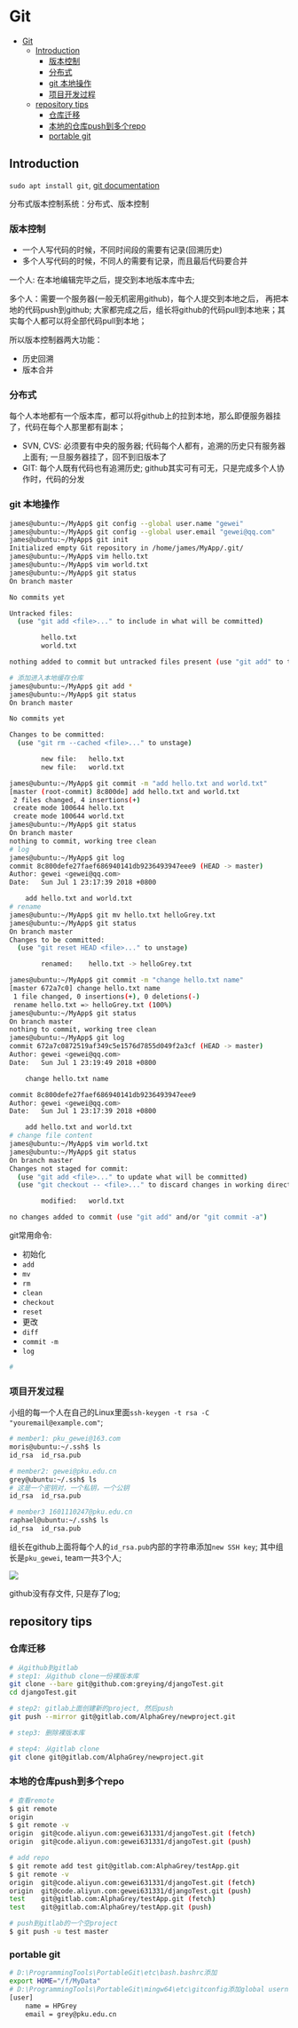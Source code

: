# Git

<!-- TOC -->

- [Git](#git)
    - [Introduction](#introduction)
        - [版本控制](#版本控制)
        - [分布式](#分布式)
        - [git 本地操作](#git-本地操作)
        - [项目开发过程](#项目开发过程)
    - [repository tips](#repository-tips)
        - [仓库迁移](#仓库迁移)
        - [本地的仓库push到多个repo](#本地的仓库push到多个repo)
        - [portable git](#portable-git)

<!-- /TOC -->

## Introduction

`sudo apt install git`, [git documentation](https://git-scm.com/doc)

分布式版本控制系统：分布式、版本控制

### 版本控制

- 一个人写代码的时候，不同时间段的需要有记录(回溯历史)
- 多个人写代码的时候，不同人的需要有记录，而且最后代码要合并

一个人: 在本地编辑完毕之后，提交到本地版本库中去;

多个人：需要一个服务器(一般无机密用github)，每个人提交到本地之后， 再把本地的代码push到github; 大家都完成之后，组长将github的代码pull到本地来；其实每个人都可以将全部代码pull到本地；

所以版本控制器两大功能：
- 历史回溯
- 版本合并

### 分布式

每个人本地都有一个版本库，都可以将github上的拉到本地，那么即便服务器挂了，代码在每个人那里都有副本；

- SVN, CVS: 必须要有中央的服务器; 代码每个人都有，追溯的历史只有服务器上面有; 一旦服务器挂了，回不到旧版本了
- GIT: 每个人既有代码也有追溯历史; github其实可有可无，只是完成多个人协作时，代码的分发

### git 本地操作

```bash
james@ubuntu:~/MyApp$ git config --global user.name "gewei"
james@ubuntu:~/MyApp$ git config --global user.email "gewei@qq.com"
james@ubuntu:~/MyApp$ git init
Initialized empty Git repository in /home/james/MyApp/.git/
james@ubuntu:~/MyApp$ vim hello.txt
james@ubuntu:~/MyApp$ vim world.txt
james@ubuntu:~/MyApp$ git status
On branch master

No commits yet

Untracked files:
  (use "git add <file>..." to include in what will be committed)

        hello.txt
        world.txt

nothing added to commit but untracked files present (use "git add" to track)

# 添加进入本地缓存仓库
james@ubuntu:~/MyApp$ git add *
james@ubuntu:~/MyApp$ git status
On branch master

No commits yet

Changes to be committed:
  (use "git rm --cached <file>..." to unstage)

        new file:   hello.txt
        new file:   world.txt

james@ubuntu:~/MyApp$ git commit -m "add hello.txt and world.txt"
[master (root-commit) 8c800de] add hello.txt and world.txt
 2 files changed, 4 insertions(+)
 create mode 100644 hello.txt
 create mode 100644 world.txt
james@ubuntu:~/MyApp$ git status
On branch master
nothing to commit, working tree clean
# log
james@ubuntu:~/MyApp$ git log
commit 8c800defe27faef686940141db9236493947eee9 (HEAD -> master)
Author: gewei <gewei@qq.com>
Date:   Sun Jul 1 23:17:39 2018 +0800

    add hello.txt and world.txt
# rename
james@ubuntu:~/MyApp$ git mv hello.txt helloGrey.txt
james@ubuntu:~/MyApp$ git status
On branch master
Changes to be committed:
  (use "git reset HEAD <file>..." to unstage)

        renamed:    hello.txt -> helloGrey.txt

james@ubuntu:~/MyApp$ git commit -m "change hello.txt name"
[master 672a7c0] change hello.txt name
 1 file changed, 0 insertions(+), 0 deletions(-)
 rename hello.txt => helloGrey.txt (100%)
james@ubuntu:~/MyApp$ git status
On branch master
nothing to commit, working tree clean
james@ubuntu:~/MyApp$ git log
commit 672a7c0872519af349c5e1576d7855d049f2a3cf (HEAD -> master)
Author: gewei <gewei@qq.com>
Date:   Sun Jul 1 23:19:49 2018 +0800

    change hello.txt name

commit 8c800defe27faef686940141db9236493947eee9
Author: gewei <gewei@qq.com>
Date:   Sun Jul 1 23:17:39 2018 +0800

    add hello.txt and world.txt
# change file content
james@ubuntu:~/MyApp$ vim world.txt
james@ubuntu:~/MyApp$ git status
On branch master
Changes not staged for commit:
  (use "git add <file>..." to update what will be committed)
  (use "git checkout -- <file>..." to discard changes in working directory)

        modified:   world.txt

no changes added to commit (use "git add" and/or "git commit -a")
```

git常用命令:
- 初始化
- `add`
- `mv`
- `rm`
- `clean`
- `checkout`
- `reset`
- 更改
- `diff`
- `commit -m`
- `log`

```bash
# 
```

### 项目开发过程

小组的每一个人在自己的Linux里面`ssh-keygen -t rsa -C "youremail@example.com"`; 

```bash
# member1: pku_gewei@163.com        
moris@ubuntu:~/.ssh$ ls
id_rsa  id_rsa.pub

# member2: gewei@pku.edu.cn
grey@ubuntu:~/.ssh$ ls
# 这是一个密钥对，一个私钥，一个公钥
id_rsa  id_rsa.pub

# member3 1601110247@pku.edu.cn
raphael@ubuntu:~/.ssh$ ls
id_rsa  id_rsa.pub
```

组长在github上面将每个人的`id_rsa.pub`内部的字符串添加`new SSH key`; 其中组长是`pku_gewei`, team一共3个人;

![](res/git01.png)

github没有存文件, 只是存了log;

## repository tips

### 仓库迁移

```bash
# 从github到gitlab
# step1: 从github clone一份裸版本库
git clone --bare git@github.com:greying/djangoTest.git
cd djangoTest.git

# step2: gitlab上面创建新的project, 然后push
git push --mirror git@gitlab.com/AlphaGrey/newproject.git

# step3: 删除裸版本库

# step4: 从gitlab clone
git clone git@gitlab.com/AlphaGrey/newproject.git
```

### 本地的仓库push到多个repo

```bash
# 查看remote
$ git remote
origin
$ git remote -v
origin  git@code.aliyun.com:gewei631331/djangoTest.git (fetch)
origin  git@code.aliyun.com:gewei631331/djangoTest.git (push)

# add repo
$ git remote add test git@gitlab.com:AlphaGrey/testApp.git
$ git remote -v
origin  git@code.aliyun.com:gewei631331/djangoTest.git (fetch)
origin  git@code.aliyun.com:gewei631331/djangoTest.git (push)
test    git@gitlab.com:AlphaGrey/testApp.git (fetch)
test    git@gitlab.com:AlphaGrey/testApp.git (push)

# push到gitlab的一个空project
$ git push -u test master
```

### portable git

```bash
# D:\ProgrammingTools\PortableGit\etc\bash.bashrc添加
export HOME="/f/MyData"
# D:\ProgrammingTools\PortableGit\mingw64\etc\gitconfig添加global username, email
[user]
    name = HPGrey
	email = grey@pku.edu.cn
```